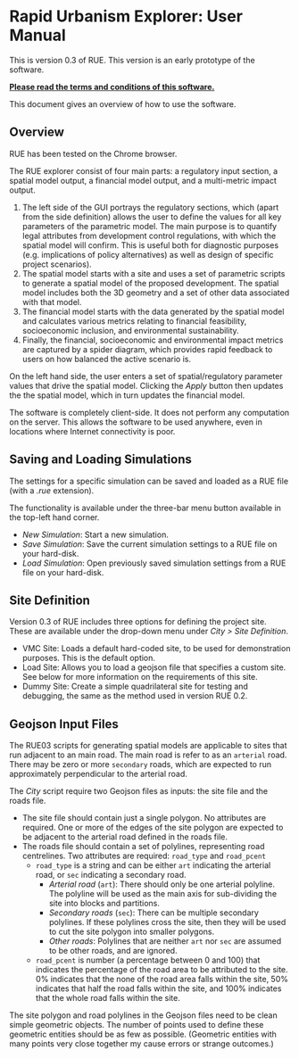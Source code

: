 # Rapid Urbanism Explorer: User Manual

This is version 0.3 of RUE. This version is an early prototype of the software. 

[**Please read the terms and conditions of this software.**](./terms-conds.html)

This document gives an overview of how to use the software.

## Overview

RUE has been tested on the Chrome browser.

The RUE explorer consist of four main parts: a regulatory input section, a spatial model output, 
a financial model output, and a multi-metric impact output.

1. The left side of the GUI portrays the regulatory sections, which (apart from the side definition)
   allows the user to define the values for all key parameters of the parametric model. The main
   purpose is to quantify legal attributes from development control regulations, with which the
   spatial model will confirm. This is useful both for diagnostic purposes (e.g. implications of
   policy alternatives) as well as design of specific project scenarios).
2. The spatial model starts with a site and uses a set of parametric scripts to generate a spatial
   model of the proposed development. The spatial model includes both the 3D geometry and a set of
   other data associated with that model. 
3. The financial model starts with the data generated by the spatial model and calculates various
   metrics relating to financial feasibility, socioeconomic inclusion, and environmental
   sustainability.
4. Finally, the financial, socioeconomic and environmental impact metrics are captured by a spider
   diagram, which provides rapid feedback to users on how balanced the active scenario is.

On the left hand side, the user enters a set of spatial/regulatory parameter values that drive the
spatial model. Clicking the _Apply_ button then updates the the spatial model, which in turn updates
the financial model.

The software is completely client-side. It does not perform any computation on the server. This
allows the software to be used anywhere, even in locations where Internet connectivity is poor. 

## Saving and Loading Simulations

The settings for a specific simulation can be saved and loaded as a RUE file (with a _.rue_
extension). 

The functionality is available under the three-bar menu button available in the top-left hand
corner.
- _New Simulation_: Start a new simulation.
- _Save Simulation_: Save the current simulation settings to a RUE file on your hard-disk.
- _Load Simulation_: Open previously saved simulation settings from a RUE file on your hard-disk.

## Site Definition

Version 0.3 of RUE includes three options for defining the project site. These are available under
the drop-down menu under _City > Site Definition_.
- VMC Site: Loads a default hard-coded site, to be used for demonstration purposes. This is the
  default option. 
- Load Site: Allows you to load a geojson file that specifies a custom site. See below for more
  information on the requirements of this site.
- Dummy Site: Create a simple quadrilateral site for testing and debugging, the same as the method
  used in version RUE 0.2.

## Geojson Input Files

The RUE03 scripts for generating spatial models are applicable to sites that run adjacent to an
main road. The main road is refer to as an `arterial` road. There may be zero or more `secondary`
roads, which are expected to run approximately perpendicular to the arterial road. 

The _City_ script require two Geojson files as inputs: the site file and the roads file. 
- The site file should contain just a single polygon. No attributes are required. One or more of the
  edges of the site polygon are expected to be adjacent to the arterial road defined in the roads
  file. 
- The roads file should contain a set of polylines, representing road centrelines. Two attributes
  are required: `road_type` and `road_pcent`
  - `road_type` is a string and can be either `art` indicating the arterial road, or `sec`
    indicating a secondary road. 
    - _Arterial road_ (`art`): There should only be one arterial polyline. The polyline will be used
      as the main axis for sub-dividing the site into blocks and partitions.
    - _Secondary roads_ (`sec`): There can be multiple secondary polylines. If these polylines cross
      the site, then they will be used to cut the site polygon into smaller polygons.
    - _Other roads_: Polylines that are neither `art` nor `sec` are assumed to be other roads, and
      are ignored.
  - `road_pcent` is number (a percentage between 0 and 100) that indicates the percentage of the
    road area to be attributed to the site. 0% indicates that the none of the road area falls within
    the site, 50% indicates that half the road falls within the site, and 100% indicates that the
    whole road falls within the site.

The site polygon and road polylines in the Geojson files need to be clean simple geometric objects.
The number of points used to define these geometric entities should be as few as possible.
(Geometric entities with many points very close together my cause errors or strange outcomes.)
